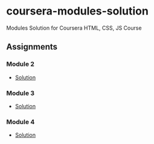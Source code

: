 # coursera-modules-solution
Modules Solution for Coursera HTML, CSS, JS Course

## Assignments

### Module 2
* [Solution](https://pratiknesarkar99.github.io/coursera-modules-solution/module2-solution/index.html)

### Module 3
* [Solution](https://pratiknesarkar99.github.io/coursera-modules-solution/module3-solution/index.html)

### Module 4
* [Solution](https://pratiknesarkar99.github.io/coursera-modules-solution/module4-solution/index.html)
